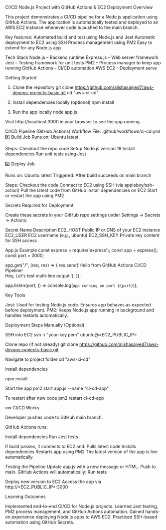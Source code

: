 CI/CD Node.js Project with GitHub Actions & EC2 Deployment
Overview

This project demonstrates a CI/CD pipeline for a Node.js application using GitHub Actions.
The application is automatically tested and deployed to an AWS EC2 instance whenever code is pushed to the main branch.

Key features:
Automated build and test using Node.js and Jest
Automatic deployment to EC2 using SSH
Process management using PM2
Easy to extend for any Node.js app

Tech Stack
Node.js – Backend runtime
Express.js – Web server framework
Jest – Testing framework for unit tests
PM2 – Process manager to keep app running
GitHub Actions – CI/CD automation
AWS EC2 – Deployment serve

Getting Started
1. Clone the repository
git clone https://github.com/alishasaiyed7/aws-devops-projects-basic.git
cd "aws-ci-cd"

2. Install dependencies locally (optional)
npm install

3. Run the app locally
node app.js


Visit http://localhost:3000 in your browser to see the app running.

CI/CD Pipeline (GitHub Actions)
Workflow File: .github/workflows/ci-cd.yml
1️⃣ Build Job
Runs on: Ubuntu latest

Steps:
Checkout the repo code
Setup Node.js version 18
Install dependencies
Run unit tests using Jest

2️⃣ Deploy Job

Runs on: Ubuntu latest
Triggered: After build succeeds on main branch

Steps:
Checkout the code
Connect to EC2 using SSH (via appleboy/ssh-action)
Pull the latest code from GitHub
Install dependencies on EC2
Start or restart the app using PM2

Secrets Required for Deployment

Create these secrets in your GitHub repo settings under Settings → Secrets → Actions:

Secret Name	Description
EC2_HOST	Public IP or DNS of your EC2 instance
EC2_USER	EC2 username (e.g., ubuntu)
EC2_SSH_KEY	Private key content for SSH access

App.js Example
const express = require('express');
const app = express();
const port = 3000;

app.get("/", (req, res) => {
  res.send('Hello from GitHub Actions CI/CD Pipeline!<br>Hey, Let\'s test multi-line output.');
});

app.listen(port, () => console.log(`App running on port ${port}`));

Key Tools

Jest: Used for testing Node.js code. Ensures app behaves as expected before deployment.
PM2: Keeps Node.js app running in background and handles restarts automatically.

Deployment Steps Manually (Optional)

SSH into EC2
ssh -i "your-key.pem" ubuntu@<EC2_PUBLIC_IP>


Clone repo (if not already)
git clone https://github.com/alishasaiyed7/aws-devops-projects-basic.git

Navigate to project folder
cd "aws-ci-cd"

Install dependencies

npm install

Start the app
pm2 start app.js --name "ci-cd-app"

To restart after new code
pm2 restart ci-cd-app

ow CI/CD Works

Developer pushes code to GitHub main branch.

GitHub Actions runs:

Install dependencies
Run Jest tests

If build passes, it connects to EC2 and:
Pulls latest code
Installs dependencies
Restarts app using PM2
The latest version of the app is live automatically.

Testing the Pipeline
Update app.js with a new message or HTML.
Push to main.
GitHub Actions will automatically:
Run tests

Deploy new version to EC2
Access the app via http://<EC2_PUBLIC_IP>:3000

Learning Outcomes

Implemented end-to-end CI/CD for Node.js projects.
Learned Jest testing, PM2 process management, and GitHub Actions automation.
Gained hands-on experience deploying Node.js apps to AWS EC2.
Practiced SSH-based automation using GitHub Secrets.
